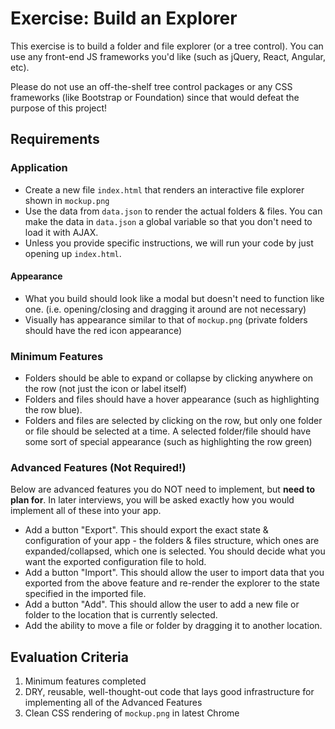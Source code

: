 # Exercise: Build an Explorer

This exercise is to build a folder and file explorer (or a tree control). You can use any front-end JS frameworks you'd like (such as jQuery, React, Angular, etc). 

Please do not use an off-the-shelf tree control packages or any CSS frameworks (like Bootstrap or Foundation) since that would
defeat the purpose of this project!

## Requirements

### Application
* Create a new file `index.html` that renders an interactive file explorer shown in `mockup.png`
* Use the data from `data.json` to render the actual folders & files. You can make the data in `data.json` a global variable so that you don't need to load it with AJAX.
* Unless you provide specific instructions, we will run your code by just opening up `index.html`.

#### Appearance
* What you build should look like a modal but doesn't need to function like one. (i.e. opening/closing and dragging it around are not necessary)
* Visually has appearance similar to that of `mockup.png` (private folders should have the red icon appearance)

### Minimum Features
* Folders should be able to expand or collapse by clicking anywhere on the row (not just the icon or label itself)
* Folders and files should have a hover appearance (such as highlighting the row blue).
* Folders and files are selected by clicking on the row, but only one folder or file should be selected at a time. A selected folder/file should have some sort of special appearance (such as highlighting the row green)

### Advanced Features (Not Required!)
Below are advanced features you do NOT need to implement, but **need to plan for**. In later interviews,
you will be asked exactly how you would implement all of these into your app. 

* Add a button "Export". This should export the exact state & configuration of your app - the folders & files structure,
which ones are expanded/collapsed, which one is selected. You should decide what you want the exported configuration file to hold.
* Add a button "Import". This should allow the user to import data that you exported from the above feature and
re-render the explorer to the state specified in the imported file.
* Add a button "Add". This should allow the user to add a new file or folder to the location that is currently selected.
* Add the ability to move a file or folder by dragging it to another location.


## Evaluation Criteria

1. Minimum features completed
2. DRY, reusable, well-thought-out code that lays good infrastructure for implementing all of the Advanced Features
3. Clean CSS rendering of `mockup.png` in latest Chrome
